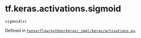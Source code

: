 <div itemscope itemtype="http://developers.google.com/ReferenceObject">
<meta itemprop="name" content="tf.keras.activations.sigmoid" />
</div>

# tf.keras.activations.sigmoid

``` python
sigmoid(x)
```



Defined in [`tensorflow/python/keras/_impl/keras/activations.py`](https://www.tensorflow.org/code/tensorflow/python/keras/_impl/keras/activations.py).

